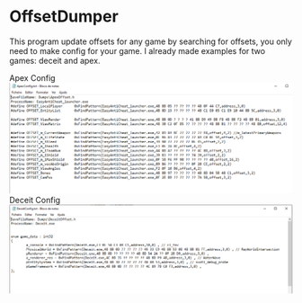 # OffsetDumper

This program update offsets for any game by searching for offsets, you only need to make config for your game.
I already made examples for two games: deceit and apex.

Apex Config
<img src="https://raw.githubusercontent.com/Rreis019/OffsetDumper/main/apex.png"/> 
Deceit Config
<img src="https://raw.githubusercontent.com/Rreis019/OffsetDumper/main/deceit.png"/> 
